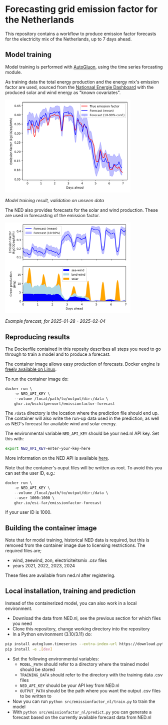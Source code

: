 # Forecasting grid emission factor for the Netherlands

This repository contains a workflow to produce emission factor forecasts for the
electricity mix of the Netherlands, up to 7 days ahead.

## Model training
Model training is performed with [AutoGluon](https://auto.gluon.ai/), using the time
series forcasting module.

As training data the total energy production and the energy mix's emission factor are
used, sourced from the [Nationaal Energie Dashboard](https://ned.nl/)
with the produced solar and wind energy as "known covariates".

<img src="img/model_test.png" alt="Model training test result" width="400"/>

*Model training result, validation on unseen data*

The NED also provides forecasts for the solar and wind production.
These are used in forecasting of the emission factor.

<img src="img/example_forecast.png" alt="Example forecast" width="400"/>

*Example forecast, for 2025-01-28 - 2025-02-04*

## Reproducing results

The Dockerfile contained in this reposity describes all steps you need to go
through to train a model and to produce a forecast.

The container image allows easy production of forecasts.
Docker engine is [freely available on Linux](https://docs.docker.com/engine/install/).

To run the container image do:

```docker
docker run \
    -e NED_API_KEY \
    --volume /local/path/to/output/dir:/data \
    ghcr.io/bschilperoort/emissionfactor-forecast
```

The `/data` directory is the location where the prediction file should end up.
The container will also write the run-up data used in the prediction, as well as
NED's forecast for available wind and solar energy.

The environmental variable `NED_API_KEY` should be your ned.nl API key. Set this with:
```sh
export NED_API_KEY=enter-your-key-here
```
More information on the NED API is available [here](https://ned.nl/nl/api).

Note that the container's ouput files will be written as root. To avoid this you
can set the user ID, e.g.:
```docker
docker run \
    -e NED_API_KEY \
    --volume /local/path/to/output/dir:/data \
    --user 1000:1000 \
    ghcr.io/esi-far/emissionfactor-forecast
```
If your user ID is 1000.

## Building the container image

Note that for model training, historical NED data is required, but this is removed
from the container image due to licensing restrictions. The required files are;
 - wind, zeewind, zon, electriciteitsmix .csv files
 - years 2021, 2022, 2023, 2024

These files are available from ned.nl after registering.

## Local installation, training and prediction

Instead of the containerized model, you can also work in a local environment.

- Download the data from NED.nl, see the previous section for which files you need
- Clone this repository, change working directory into the repository 
- In a Python environment (3.10/3.11) do:

```sh
pip install autogluon.timeseries --extra-index-url https://download.pytorch.org/whl/cpu
pip install -e .[dev]
```

- Set the following environmental variables:
  - `MODEL_PATH` should refer to a directory where the trained model should be stored
  - `TRAINING_DATA` should refer to the directory with the training data .csv files
  - `NED_API_KEY` should be your API key from NED.nl
  - `OUTPUT_PATH` should be the path where you want the output .csv files to be written to
- Now you can run `python src/emissionfactor_nl/train.py` to train the model
- With `python src/emissionfactor_nl/predict.py` you can generate a forecast based on the currently available forecast data from NED.nl
